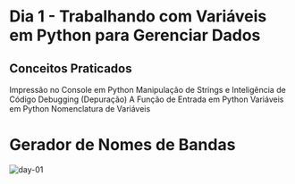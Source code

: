 # Dia 1 - Trabalhando com Variáveis em Python para Gerenciar Dados

## Conceitos Praticados

Impressão no Console em Python
Manipulação de Strings e Inteligência de Código
Debugging (Depuração)
A Função de Entrada em Python
Variáveis em Python
Nomenclatura de Variáveis

# Gerador de Nomes de Bandas

![day-01](https://github.com/EmersonPenelli/100-days-of-code-with-python-gifs/blob/main/Gerador%20de%20Nomes%20de%20Bandas.gif)
